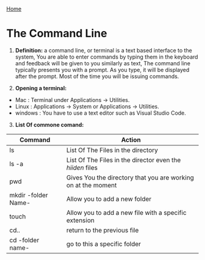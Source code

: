 [Home](https://sayefdeen.github.io/reading-notes/home)

# The Command Line

1. **Definition:** a command line, or terminal is a text based interface to the system, You are able to enter commands by typing them in the keyboard and feedback will be given to you similarly as text, The command line typically presents you with a prompt. As you type, it will be displayed after the prompt. Most of the time you will be issuing commands.

2. **Opening a terminal:** 

  * Mac :  Terminal under Applications -> Utilities.
  * Linux : Applications -> System or Applications -> Utilities.
  * windows : You have to use a text editor such as Visual Studio Code.
  
3. **List Of commone comand:**


| Command| Action |
| ------ | ----------- |
| ls     | List Of The Files in the directory |
| ls -a  | List Of The Files in the director even the *hiiden* files |
| pwd    | Gives You the directory that you are working on at the moment |
| mkdir -folder Name-  | Allow you to add a new folder |
| touch    | Allow you to add a new file with a specific extension |
| cd..    | return to the previous file |
| cd -folder name-    | go to this a specific folder |
 


